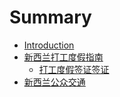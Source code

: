 # Summary

* [Introduction](README.md)
* [新西兰打工度假指南](whv_guide.md)
   * [打工度假签证签证](visa\working_holiday_visa.md)
* [新西兰公众交通](transport\public_transport.md)

